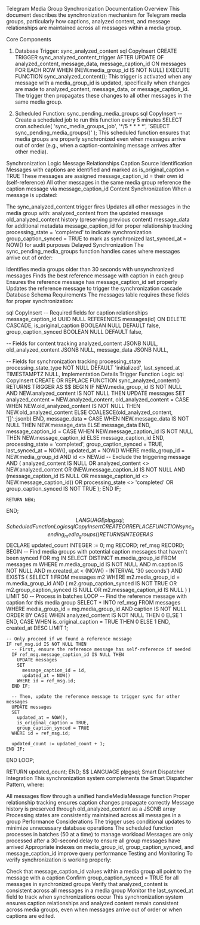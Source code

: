 Telegram Media Group Synchronization Documentation
Overview
This document describes the synchronization mechanism for Telegram media groups, particularly how captions, analyzed content, and message relationships are maintained across all messages within a media group.

Core Components
1. Database Trigger: sync_analyzed_content
sql
CopyInsert
CREATE TRIGGER sync_analyzed_content_trigger
AFTER UPDATE OF analyzed_content, message_data, message_caption_id ON messages
FOR EACH ROW
WHEN (NEW.media_group_id IS NOT NULL)
EXECUTE FUNCTION sync_analyzed_content();
This trigger is activated when any message with a media_group_id is updated, specifically when changes are made to analyzed_content, message_data, or message_caption_id. The trigger then propagates these changes to all other messages in the same media group.

2. Scheduled Function: sync_pending_media_groups
sql
CopyInsert
-- Create a scheduled job to run this function every 5 minutes
SELECT cron.schedule(
  'sync_media_groups_job',
  '*/5 * * * *',
  'SELECT sync_pending_media_groups()'
);
This scheduled function ensures that media groups are properly synchronized even when messages arrive out of order (e.g., when a caption-containing message arrives after other media).

Synchronization Logic
Message Relationships
Caption Source Identification
Messages with captions are identified and marked as is_original_caption = TRUE
These messages are assigned message_caption_id = their own id (self-reference)
All other messages in the same media group reference the caption message via message_caption_id
Content Synchronization
When a message is updated:

The sync_analyzed_content trigger fires
Updates all other messages in the media group with:
analyzed_content from the updated message
old_analyzed_content history (preserving previous content)
message_data for additional metadata
message_caption_id for proper relationship tracking
processing_state = 'completed' to indicate synchronization
group_caption_synced = TRUE to mark as synchronized
last_synced_at = NOW() for audit purposes
Delayed Synchronization
The sync_pending_media_groups function handles cases where messages arrive out of order:

Identifies media groups older than 30 seconds with unsynchronized messages
Finds the best reference message with caption in each group
Ensures the reference message has message_caption_id set properly
Updates the reference message to trigger the synchronization cascade
Database Schema Requirements
The messages table requires these fields for proper synchronization:

sql
CopyInsert
-- Required fields for caption relationships
message_caption_id UUID NULL REFERENCES messages(id) ON DELETE CASCADE,
is_original_caption BOOLEAN NULL DEFAULT false,
group_caption_synced BOOLEAN NULL DEFAULT false,

-- Fields for content tracking
analyzed_content JSONB NULL,
old_analyzed_content JSONB NULL, 
message_data JSONB NULL,

-- Fields for synchronization tracking
processing_state processing_state_type NOT NULL DEFAULT 'initialized',
last_synced_at TIMESTAMPTZ NULL,
Implementation Details
Trigger Function Logic
sql
CopyInsert
CREATE OR REPLACE FUNCTION sync_analyzed_content()
RETURNS TRIGGER AS $$
BEGIN
    IF NEW.media_group_id IS NOT NULL AND NEW.analyzed_content IS NOT NULL THEN
        UPDATE messages
        SET 
            analyzed_content = NEW.analyzed_content,
            old_analyzed_content = CASE
                WHEN NEW.old_analyzed_content IS NOT NULL THEN NEW.old_analyzed_content
                ELSE COALESCE(old_analyzed_content, '[]'::jsonb)
            END,
            message_data = CASE
                WHEN NEW.message_data IS NOT NULL THEN NEW.message_data
                ELSE message_data
            END,
            message_caption_id = CASE
                WHEN NEW.message_caption_id IS NOT NULL THEN NEW.message_caption_id
                ELSE message_caption_id
            END,
            processing_state = 'completed',
            group_caption_synced = TRUE,
            last_synced_at = NOW(),
            updated_at = NOW()
        WHERE 
            media_group_id = NEW.media_group_id
            AND id <> NEW.id  -- Exclude the triggering message
            AND (
                analyzed_content IS NULL OR 
                analyzed_content <> NEW.analyzed_content OR
                (NEW.message_caption_id IS NOT NULL AND 
                 (message_caption_id IS NULL OR message_caption_id <> NEW.message_caption_id)) OR
                processing_state <> 'completed' OR
                group_caption_synced IS NOT TRUE
            );
    END IF;
    
    RETURN NEW;
END;
$$ LANGUAGE plpgsql;
Scheduled Function Logic
sql
CopyInsert
CREATE OR REPLACE FUNCTION sync_pending_media_groups()
RETURNS INTEGER AS $$
DECLARE
  updated_count INTEGER := 0;
  mg RECORD;
  ref_msg RECORD;
BEGIN
  -- Find media groups with potential caption messages that haven't been synced
  FOR mg IN 
    SELECT DISTINCT m.media_group_id
    FROM messages m
    WHERE 
      m.media_group_id IS NOT NULL
      AND m.caption IS NOT NULL
      AND m.created_at < (NOW() - INTERVAL '30 seconds')
      AND EXISTS (
        SELECT 1 FROM messages m2 
        WHERE 
          m2.media_group_id = m.media_group_id
          AND (
            m2.group_caption_synced IS NOT TRUE OR
            m2.group_caption_synced IS NULL OR
            m2.message_caption_id IS NULL
          )
      )
    LIMIT 50  -- Process in batches
  LOOP
    -- Find the reference message with caption for this media group
    SELECT * INTO ref_msg
    FROM messages
    WHERE 
      media_group_id = mg.media_group_id
      AND caption IS NOT NULL
    ORDER BY 
      CASE WHEN analyzed_content IS NOT NULL THEN 0 ELSE 1 END,
      CASE WHEN is_original_caption = TRUE THEN 0 ELSE 1 END,
      created_at DESC
    LIMIT 1;
    
    -- Only proceed if we found a reference message
    IF ref_msg.id IS NOT NULL THEN
      -- First, ensure the reference message has self-reference if needed
      IF ref_msg.message_caption_id IS NULL THEN
        UPDATE messages 
        SET 
          message_caption_id = id,
          updated_at = NOW()
        WHERE id = ref_msg.id;
      END IF;
      
      -- Then, update the reference message to trigger sync for other messages
      UPDATE messages
      SET 
        updated_at = NOW(),
        is_original_caption = TRUE,
        group_caption_synced = TRUE
      WHERE id = ref_msg.id;
      
      updated_count := updated_count + 1;
    END IF;
  END LOOP;
  
  RETURN updated_count;
END;
$$ LANGUAGE plpgsql;
Smart Dispatcher Integration
This synchronization system complements the Smart Dispatcher Pattern, where:

All messages flow through a unified handleMediaMessage function
Proper relationship tracking ensures caption changes propagate correctly
Message history is preserved through old_analyzed_content as a JSONB array
Processing states are consistently maintained across all messages in a group
Performance Considerations
The trigger uses conditional updates to minimize unnecessary database operations
The scheduled function processes in batches (50 at a time) to manage workload
Messages are only processed after a 30-second delay to ensure all group messages have arrived
Appropriate indexes on media_group_id, group_caption_synced, and message_caption_id improve query performance
Testing and Monitoring
To verify synchronization is working properly:

Check that message_caption_id values within a media group all point to the message with a caption
Confirm group_caption_synced = TRUE for all messages in synchronized groups
Verify that analyzed_content is consistent across all messages in a media group
Monitor the last_synced_at field to track when synchronizations occur
This synchronization system ensures caption relationships and analyzed content remain consistent across media groups, even when messages arrive out of order or when captions are edited.

